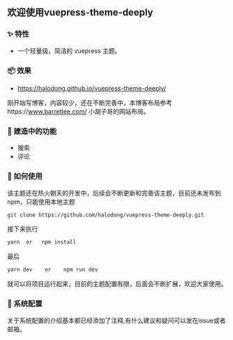 ## 欢迎使用vuepress-theme-deeply


### ✨ 特性

- 一个轻量级，简洁的 vuepress 主题。

### 📦 效果

- https://halodong.github.io/vuepress-theme-deeply/

刚开始写博客，内容较少，还在不断完善中，本博客布局参考https://www.barretlee.com/ 小胡子哥的网站布局。
### 🔨 建造中的功能
- 搜索
- 评论


### 🔗 如何使用

该主题还在热火朝天的开发中，后续会不断更新和完善该主题，目前还未发布到npm，只能使用本地主题

```bash
git clone https://github.com/halodong/vuepress-theme-deeply.git
```
接下来执行
```bash
yarn  or   npm install
```
最后
```bash
yarn dev    or    npm run dev
```

就可以将项目运行起来，目前的主题配置有限，后面会不断扩展，欢迎大家使用。


### 🔗 系统配置

关于系统配置的介绍基本都已经添加了注释,有什么建议和疑问可以发在issue或者邮箱。


